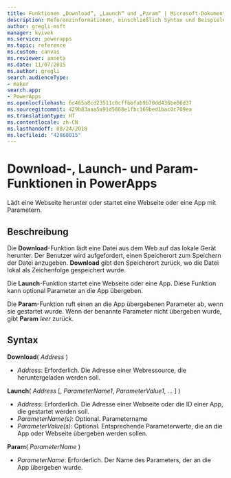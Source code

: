 ```yaml
---
title: Funktionen „Download“, „Launch“ und „Param“ | Microsoft-Dokumentation
description: Referenzinformationen, einschließlich Syntax und Beispiele, für die Download-, Launch- und Param-Funktionen in PowerApps
author: gregli-msft
manager: kvivek
ms.service: powerapps
ms.topic: reference
ms.custom: canvas
ms.reviewer: anneta
ms.date: 11/07/2015
ms.author: gregli
search.audienceType:
- maker
search.app:
- PowerApps
ms.openlocfilehash: 6c465a8cd23511c0cffbbfab9b70dd436be06d37
ms.sourcegitcommit: 429b83aaa5a91d5868e1fbc169bed1bac0c709ea
ms.translationtype: HT
ms.contentlocale: zh-CN
ms.lasthandoff: 08/24/2018
ms.locfileid: "42860015"
---
```

# <a name="download-launch-and-param-functions-in-powerapps"></a>Download-, Launch- und Param-Funktionen in PowerApps
Lädt eine Webseite herunter oder startet eine Webseite oder eine App mit Parametern.  

## <a name="description"></a>Beschreibung
Die **Download**-Funktion lädt eine Datei aus dem Web auf das lokale Gerät herunter.  Der Benutzer wird aufgefordert, einen Speicherort zum Speichern der Datei anzugeben.  **Download** gibt den Speicherort zurück, wo die Datei lokal als Zeichenfolge gespeichert wurde.  

Die **Launch**-Funktion startet eine Webseite oder eine App.  Diese Funktion kann optional Parameter an die App übergeben.  

Die **Param**-Funktion ruft einen an die App übergebenen Parameter ab, wenn sie gestartet wurde.  Wenn der benannte Parameter nicht übergeben wurde, gibt **Param** *leer* zurück.

## <a name="syntax"></a>Syntax
**Download**( *Address* )

* *Address*: Erforderlich.  Die Adresse einer Webressource, die heruntergeladen werden soll.

**Launch**( *Address* [, *ParameterName1*, *ParameterValue1*, ... ] )

* *Address*: Erforderlich.  Die Adresse einer Webseite oder die ID einer App, die gestartet werden soll.
* *ParameterName(s)*: Optional.  Parametername
* *ParameterValue(s)*: Optional.  Entsprechende Parameterwerte, die an die App oder Webseite übergeben werden sollen.

**Param**( *ParameterName* )

* *ParameterName*: Erforderlich.  Der Name des Parameters, der an die App übergeben wurde.

